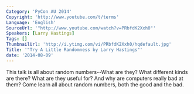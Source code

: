 ```yaml
---
Category: 'PyCon AU 2014'
Copyright: 'http://www.youtube.com/t/terms'
Language: 'English'
SourceUrl: '"http://www.youtube.com/watch?v=PRbfdK2Xxh0"'
Speakers: [Larry Hastings]
Tags: []
ThumbnailUrl: 'http://i.ytimg.com/vi/PRbfdK2Xxh0/hqdefault.jpg'
Title: '"Try A Little Randomness by Larry Hastings"'
date: '2014-08-09'
---
```

This talk is all about random numbers--What are they? What different kinds are there?  What are they useful for?  And why are computers really bad at them?  Come learn all about random numbers, both the good and the bad.